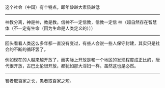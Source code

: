 这个社会（中国）有个特点，即年龄越大素质越低
___
神教分离，神是神，教是教。信神不一定信教，信教一定信 神（超自然存在智慧体（不一定有生命（因为生命是人类定义的）））
___
回头看看人类这么多年都一直没有变过，有些人会说一些人保守封建，其实只是社会的不断的循环罢了。

例如现在的人越来越开放了，而实际上开放是和一个地区的发现程度成正比的，唐代很开放，古巴比伦很开放，都犹如那大淫妇一样。虽然这也是必然。
___
智者取百家之长，愚者取百家之短。